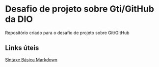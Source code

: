 # Desafio de projeto sobre Gti/GitHub da DIO
Repositório criado para o desafio de projeto sobre Git/GitHub

## Links úteis
[Sintaxe Básica Markdown](https://www.markdownguide.org/basic-syntax/)
